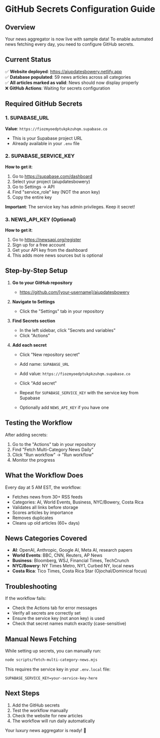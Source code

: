 # GitHub Secrets Configuration Guide

## Overview
Your news aggregator is now live with sample data! To enable automated news fetching every day, you need to configure GitHub secrets.

## Current Status
✅ **Website deployed**: https://aiupdatesbowery.netlify.app  
✅ **Database populated**: 59 news articles across all categories  
✅ **All articles marked as valid**: News should now display properly  
❌ **GitHub Actions**: Waiting for secrets configuration  

## Required GitHub Secrets

### 1. SUPABASE_URL
**Value**: `https://fiozmyoedptukpkzuhqm.supabase.co`
- This is your Supabase project URL
- Already available in your `.env` file

### 2. SUPABASE_SERVICE_KEY
**How to get it**:
1. Go to https://supabase.com/dashboard
2. Select your project (aiupdatesbowery)
3. Go to Settings → API
4. Find "service_role" key (NOT the anon key)
5. Copy the entire key

**Important**: The service key has admin privileges. Keep it secret!

### 3. NEWS_API_KEY (Optional)
**How to get it**:
1. Go to https://newsapi.org/register
2. Sign up for a free account
3. Get your API key from the dashboard
4. This adds more news sources but is optional

## Step-by-Step Setup

1. **Go to your GitHub repository**
   - https://github.com/[your-username]/aiupdatesbowery

2. **Navigate to Settings**
   - Click the "Settings" tab in your repository

3. **Find Secrets section**
   - In the left sidebar, click "Secrets and variables"
   - Click "Actions"

4. **Add each secret**
   - Click "New repository secret"
   - Add name: `SUPABASE_URL`
   - Add value: `https://fiozmyoedptukpkzuhqm.supabase.co`
   - Click "Add secret"
   
   - Repeat for `SUPABASE_SERVICE_KEY` with the service key from Supabase
   - Optionally add `NEWS_API_KEY` if you have one

## Testing the Workflow

After adding secrets:
1. Go to the "Actions" tab in your repository
2. Find "Fetch Multi-Category News Daily"
3. Click "Run workflow" → "Run workflow"
4. Monitor the progress

## What the Workflow Does

Every day at 5 AM EST, the workflow:
- Fetches news from 30+ RSS feeds
- Categories: AI, World Events, Business, NYC/Bowery, Costa Rica
- Validates all links before storage
- Scores articles by importance
- Removes duplicates
- Cleans up old articles (60+ days)

## News Categories Covered

- **AI**: OpenAI, Anthropic, Google AI, Meta AI, research papers
- **World Events**: BBC, CNN, Reuters, AP News
- **Business**: Bloomberg, WSJ, Financial Times, TechCrunch
- **NYC/Bowery**: NY Times Metro, NY1, Curbed NY, local news
- **Costa Rica**: Tico Times, Costa Rica Star (Ojochal/Dominical focus)

## Troubleshooting

If the workflow fails:
- Check the Actions tab for error messages
- Verify all secrets are correctly set
- Ensure the service key (not anon key) is used
- Check that secret names match exactly (case-sensitive)

## Manual News Fetching

While setting up secrets, you can manually run:
```bash
node scripts/fetch-multi-category-news.mjs
```

This requires the service key in your `.env.local` file:
```
SUPABASE_SERVICE_KEY=your-service-key-here
```

## Next Steps

1. Add the GitHub secrets
2. Test the workflow manually
3. Check the website for new articles
4. The workflow will run daily automatically

Your luxury news aggregator is ready! 🎉